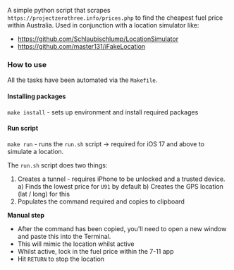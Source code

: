 A simple python script that scrapes `https://projectzerothree.info/prices.php` to find the cheapest fuel price within Australia.
Used in conjunction with a location simulator like:
- https://github.com/Schlaubischlump/LocationSimulator
- https://github.com/master131/iFakeLocation

### How to use 
All the tasks have been automated via the `Makefile`.

#### Installing packages 
`make install` - sets up environment and install required packages 

#### Run script 
`make run` - runs the `run.sh` script -> required for iOS 17 and above to simulate a location. 


The `run.sh` script does two things: 
1. Creates a tunnel - requires iPhone to be unlocked and a trusted device.  
  a) Finds the lowest price for `U91` by default 
  b) Creates the GPS location (lat / long) for this
2. Populates the command required and copies to clipboard

**Manual step** 
- After the command has been copied, you'll need to open a new window and paste this into the Terminal. 
- This will mimic the location whilst active
- Whilst active, lock in the fuel price within the 7-11 app
- Hit `RETURN` to stop the location

